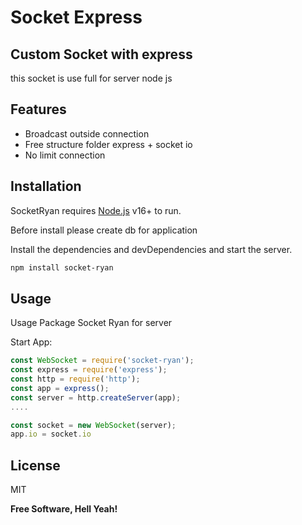 # Socket Express

## Custom Socket with express

this socket is use full for server node js

## Features

- Broadcast outside connection
- Free structure folder express + socket io
- No limit connection

## Installation

SocketRyan requires [Node.js](https://nodejs.org/) v16+ to run.

Before install please create db for application

Install the dependencies and devDependencies and start the server.

```sh
npm install socket-ryan
```

## Usage

Usage Package Socket Ryan for server

Start App:

```js
const WebSocket = require('socket-ryan');
const express = require('express');
const http = require('http');
const app = express();
const server = http.createServer(app);
....

const socket = new WebSocket(server);
app.io = socket.io
```

## License

MIT

**Free Software, Hell Yeah!**
